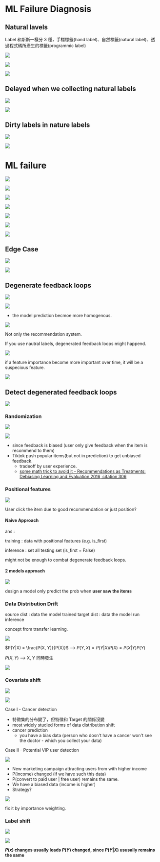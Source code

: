 # ML Failure Diagnosis

## Natural lavels

Label 和斯斯一樣分 3 種，手標標籤(hand label)、自然標籤(natural label)、透過程式碼所產生的標籤(programmic label)

<img src='./assets/10_1.png'></img>

<img src='./assets/10_2.png'></img>

<img src='./assets/10_3.png'></img>

## Delayed when we collecting natural labels

<img src='./assets/10_4.png'></img>

<img src='./assets/10_5.png'></img>

## Dirty labels in nature labels

<img src='./assets/10_6.png'></img>

<img src='./assets/10_7.png'></img>

# ML failure

<img src='./assets/10_8.png'></img>

<img src='./assets/10_9.png'></img>

<img src='./assets/10_10.png'></img>

<img src='./assets/10_11.png'></img>

<img src='./assets/10_12.png'></img>

<img src='./assets/10_13.png'></img>

<img src='./assets/10_14.png'></img>

## Edge Case

<img src='./assets/10_15.png'></img>

<img src='./assets/10_16.png'></img>

## Degenerate feedback loops

<img src='./assets/10_17.png'></img>

<img src='./assets/10_18.png'></img>

* the model prediction becmoe more homogenous.

<img src='./assets/10_19.png'></img>

Not only the recommendation system.

If you use nautral labels, degenerated feedback loops might happend.

<img src='./assets/10_20.png'></img>

if a feature importance become more important over time, it will be a suspecious feature.

<img src='./assets/10_21.png'></img>

## Detect degenerated feedback loops

<img src='./assets/10_22.png'></img>

### Randomization

<img src='./assets/10_23.png'></img>

<img src='./assets/10_24.png'></img>

* since feedback is biased (user only give feedback when the item is recommend to them)
* Tiktok push popular items(but not in prediction) to get unbiased feedback.
  * tradeoff by user experience.
  * [some math trick to avoid it - Recommendations as Treatments: Debiasing Learning and Evaluation 2016, citation 306](https://arxiv.org/pdf/1602.05352.pdf)

### Positional features

<img src='./assets/10_25.png'></img>

User click the item due to good recommendation or just position?

#### Naive Approach
ans : 

training : data with positional features (e.g. is_first)

inference : set all testing set (is_first = False)

might not be enough to combat degenerate feedback loops.

#### 2 models approach


<img src='./assets/10_26.png'></img>

design a model only predict the prob when **user saw the items**

### Data Distribution Drift

source dist : data the model trained
target dist : data the model run inference

concept from transfer learning.


<img src='./assets/10_27.png'></img>

$P(Y|X) = \frac{P(X, Y)}{P(X)}$ --> $P(Y, X) = P(Y|X)P(X) = P(X|Y)P(Y)$

$P(X, Y)$ --> X, Y 同時發生

<img src='./assets/10_28.png'></img>

### Covariate shift

<img src='./assets/10_29.png'></img>

<img src='./assets/10_30.png'></img>

Case I - Cancer detection

* 特徵集的分布變了，但特徵和 Target 的關係沒變
* most widely studied forms of data distribution shift
* cancer prediction
  * you have a bias data (person who dosn't have a cancer won't see the doctor - which you collect your data)


Case II - Potential VIP user detection

<img src='./assets/10_31.png'></img>

* New marketing campaign attracting users from with higher income
* P(income) changed (if we have such this data)
* P(convert to paid user | free user) remains the same.
* We have a biased data (income is higher)
* Strategy?

<img src='./assets/10_32.png'></img>

fix it by importance weighting.

### Label shift

<img src='./assets/10_34.png'></img>

<img src='./assets/10_33.png'></img>

**$P(x)$ changes usually leads $P(Y)$ changed, since $P(Y|X)$ ususally remains the same**